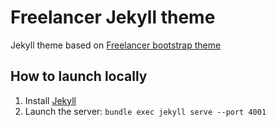 Freelancer Jekyll theme  
=========================

Jekyll theme based on [Freelancer bootstrap theme ](http://startbootstrap.com/template-overviews/freelancer/)

## How to launch locally
1. Install [Jekyll](https://jekyllrb.com/docs/)
2. Launch the server: `bundle exec jekyll serve --port 4001`
